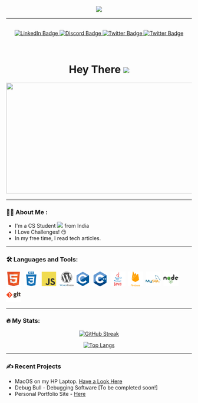 <div id="header" align="center">
  <img src="https://media.giphy.com/media/M9gbBd9nbDrOTu1Mqx/giphy.gif" width="100"/>
</div>

<hr>
<br>
<center>
<div id="badges">
  <a href="https://www.linkedin.com/in/prajwaldhage/">
    <img src="https://img.shields.io/badge/LinkedIn-blue?style=for-the-badge&logo=linkedin&logoColor=white" alt="LinkedIn Badge"/>
  </a>
  <a href="discordapp.com/users/prajwal.hub/">
    <img src="https://img.shields.io/badge/Discord-purple?style=for-the-badge&logo=discord&logoColor=white" alt="Discord Badge"/>
  </a>
  <a href="https://x.com/Prajwal_hub">
    <img src="https://img.shields.io/badge/Twitter-black?style=for-the-badge&logo=x&logoColor=white" alt="Twitter Badge"/>
    <a href="mailto:psdhage1@gmail.com">
    <img src="https://img.shields.io/badge/EMail-light?style=for-the-badge&logo=gmail&logoColor=white" alt="Twitter Badge"/>
  </a>
</div>
<br>
<img src="https://komarev.com/ghpvc/?username=prajwaldhage&style=flat-square&color=blue" alt=""/>

<h1>
  Hey There
  <img src="https://media.giphy.com/media/hvRJCLFzcasrR4ia7z/giphy.gif" width="30px"/>
</h1>

<div align="center">
  <img src="https://media.giphy.com/media/dWesBcTLavkZuG35MI/giphy.gif" width="600" height="300"/>
</div>
</center>

---

### 👨‍💻 About Me :

- I'm a CS Student <img src="https://media.giphy.com/media/WUlplcMpOCEmTGBtBW/giphy.gif" width="30"> from India
- I Love Challenges! 😏
- In my free time, I read tech articles.

---
### 🛠 Languages and Tools:

<div>
  <img src="https://github.com/devicons/devicon/blob/master/icons/html5/html5-original.svg" title="HTML5" alt="HTML" width="40" height="40"/>&nbsp;
  <img src="https://github.com/devicons/devicon/blob/master/icons/css3/css3-plain-wordmark.svg"  title="CSS3" alt="CSS" width="40" height="40"/>&nbsp;
  <img src="https://github.com/devicons/devicon/blob/master/icons/javascript/javascript-original.svg" title="JavaScript" alt="JavaScript" width="40" height="40"/>&nbsp;
  <img src="https://github.com/devicons/devicon/blob/master/icons/wordpress/wordpress-original.svg" title="Wordpress" **alt="Wordpress" width="40" height="40"/>
  <img src="https://github.com/devicons/devicon/blob/master/icons/c/c-original.svg" title="C" alt="C" width="40" height="40"/>&nbsp;
  <img src="https://github.com/devicons/devicon/blob/master/icons/cplusplus/cplusplus-original.svg" title="C++" alt="C++" width="40" height="40"/>&nbsp;
  <img src="https://github.com/devicons/devicon/blob/master/icons/java/java-original-wordmark.svg" title="Java" alt="Java" width="40" height="40"/>&nbsp;
  <img src="https://github.com/devicons/devicon/blob/master/icons/firebase/firebase-plain-wordmark.svg" title="Firebase" alt="Firebase" width="40" height="40"/>&nbsp;
  <img src="https://github.com/devicons/devicon/blob/master/icons/mysql/mysql-original-wordmark.svg" title="MySQL"  alt="MySQL" width="40" height="40"/>&nbsp;
  <img src="https://github.com/devicons/devicon/blob/master/icons/nodejs/nodejs-original-wordmark.svg" title="NodeJS" alt="NodeJS" width="40" height="40"/>&nbsp;
  <img src="https://github.com/devicons/devicon/blob/master/icons/git/git-original-wordmark.svg" title="Git" alt="Git" width="40" height="40"/>
</div>

---

### 🔥 My Stats:
<center>

[![GitHub Streak](http://github-readme-streak-stats.herokuapp.com?user=prajwaldhage&theme=dark&background=000000)](https://git.io/streak-stats)

[![Top Langs](https://github-readme-stats.vercel.app/api/top-langs/?username=prajwaldhage)](https://github.com/anuraghazra/github-readme-stats)
</center>

---

### ✍ Recent Projects

- MacOS on my HP Laptop. [Have a Look Here](https://github.com/prajwaldhage/Hackintosh-EFI)
- Debug Bull - Debugging Software [To be completed soon!]
- Personal Portfolio Site - [Here](https://prajwaldhage-portfolio.vercel.app/)